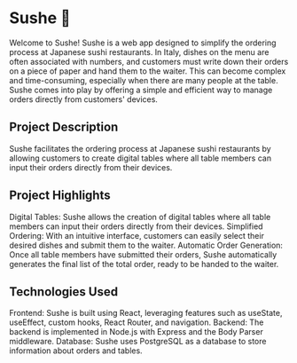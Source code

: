 <h1> Sushe 🍣</h1>
Welcome to Sushe! Sushe is a web app designed to simplify the ordering process at Japanese sushi restaurants. In Italy, dishes on the menu are often associated with numbers, and customers must write down their orders on a piece of paper and hand them to the waiter. This can become complex and time-consuming, especially when there are many people at the table. Sushe comes into play by offering a simple and efficient way to manage orders directly from customers' devices.
<h2>Project Description </h2>
Sushe facilitates the ordering process at Japanese sushi restaurants by allowing customers to create digital tables where all table members can input their orders directly from their devices.
<h2> Project Highlights </h2>
Digital Tables: Sushe allows the creation of digital tables where all table members can input their orders directly from their devices.
Simplified Ordering: With an intuitive interface, customers can easily select their desired dishes and submit them to the waiter.
Automatic Order Generation: Once all table members have submitted their orders, Sushe automatically generates the final list of the total order, ready to be handed to the waiter.
<h2> Technologies Used </h2> 
Frontend: Sushe is built using React, leveraging features such as useState, useEffect, custom hooks, React Router, and navigation.
Backend: The backend is implemented in Node.js with Express and the Body Parser middleware.
Database: Sushe uses PostgreSQL as a database to store information about orders and tables.
